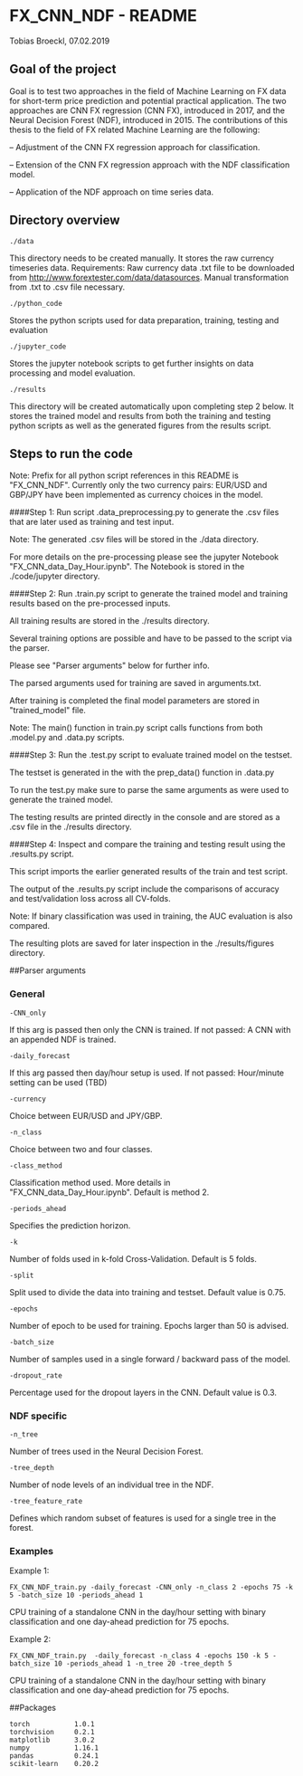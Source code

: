 # FX_CNN_NDF - README
Tobias Broeckl, 07.02.2019

## Goal of the project
Goal is to test two approaches in the field of Machine Learning on FX data for short-term price 
prediction and potential practical application. The two approaches are CNN FX regression (CNN FX), introduced in 2017, 
and the Neural Decision Forest (NDF), introduced in 2015.  The contributions of this thesis to the field of FX 
related Machine Learning are the following:

– Adjustment of the CNN FX regression approach for classification.

– Extension of the CNN FX regression approach with the NDF classification model.

– Application of the NDF approach on time series data.

## Directory overview

    ./data 
   This directory needs to be created manually. It stores the raw currency timeseries data.
   Requirements: Raw currency data .txt file to be downloaded from http://www.forextester.com/data/datasources. 
   Manual transformation from .txt to .csv file necessary.

    ./python_code 
   Stores the python scripts used for data preparation, training, testing and evaluation

    ./jupyter_code
   Stores the jupyter notebook scripts to get further insights on data processing and model evaluation.
     
    ./results
   This directory will be created automatically upon completing step 2 below. 
   It stores the trained model and results from both the training and testing python scripts as well as the 
   generated figures from the results script.


## Steps to run the code

Note:
Prefix for all python script references in this README is "FX_CNN_NDF". 
Currently only the two currency pairs: EUR/USD and GBP/JPY have been implemented as currency choices in the model.
   
   ####Step 1: 
   Run script .data_preprocessing.py to generate the .csv files that are later used as training and test input. 
   
   Note: The generated .csv files will be stored in the ./data directory. 
   
   For more details on the pre-processing please see the jupyter Notebook "FX_CNN_data_Day_Hour.ipynb".
   The Notebook is stored in the ./code/jupyter directory.
   
   ####Step 2: 
   Run .train.py script to generate the trained model and training results based on the pre-processed inputs.
   
   All training results are stored in the ./results directory.  
   
   Several training options are possible and have to be passed to the script via the parser. 
   
   Please see "Parser arguments" below for further info.
   
   The parsed arguments used for training are saved in arguments.txt.
     
   After training is completed the final model parameters are stored in "trained_model" file.
   
   Note: The main() function in train.py script calls functions from both .model.py and .data.py scripts.
   
   ####Step 3: 
   Run the .test.py script to evaluate trained model on the testset.
   
   The testset is generated in the with the prep_data() function in .data.py
   
   To run the test.py make sure to parse the same arguments as were used to generate the trained model. 
   
   The testing results are printed directly in the console and are stored as a .csv file in the ./results directory.
   
   ####Step 4: 
   Inspect and compare the training and testing result using the .results.py script. 
   
   This script imports the earlier generated results of the train and test script.
   
   The output of the .results.py script include the comparisons of accuracy and test/validation loss across all CV-folds. 
   
   Note: If binary classification was used in training, the AUC evaluation is also compared. 
   
   The resulting plots are saved for later inspection in the ./results/figures directory.
    
##Parser arguments
   
   ### General
   
    -CNN_only 
   If this arg is passed then only the CNN is trained. If not passed: A CNN with an appended NDF is trained.
   
    -daily_forecast 
   If this arg passed then day/hour setup is used. If not passed: Hour/minute setting can be used (TBD)
   
    -currency 
   Choice between EUR/USD and JPY/GBP.
   
    -n_class 
   Choice between two and four classes.
   
    -class_method  
   Classification method used. More details in "FX_CNN_data_Day_Hour.ipynb". Default is method 2.
   
    -periods_ahead 
   Specifies the prediction horizon.
   
    -k 
   Number of folds used in k-fold Cross-Validation. Default is 5 folds.
   
    -split 
   Split used to divide the data into training and testset. Default value is 0.75.
   
    -epochs 
   Number of epoch to be used for training. Epochs larger than 50 is advised.
   
    -batch_size 
   Number of samples used in a single forward / backward pass of the model.
   
    -dropout_rate 
   Percentage used for the dropout layers in the CNN. Default value is 0.3.
   
   ### NDF specific
    -n_tree 
   Number of trees used in the Neural Decision Forest.
   
    -tree_depth 
   Number of node levels of an individual tree in the NDF.
   
    -tree_feature_rate 
   Defines which random subset of features is used for a single tree in the forest.
   
   ### Examples
   
   Example 1: 
   
    FX_CNN_NDF_train.py -daily_forecast -CNN_only -n_class 2 -epochs 75 -k 5 -batch_size 10 -periods_ahead 1
    
   CPU training of a standalone CNN in the day/hour setting with binary classification
   and one day-ahead prediction for 75 epochs.
   
   Example 2: 
   
    FX_CNN_NDF_train.py  -daily_forecast -n_class 4 -epochs 150 -k 5 -batch_size 10 -periods_ahead 1 -n_tree 20 -tree_depth 5
                                      
   CPU training of a standalone CNN in the day/hour setting with binary classification 
   and one day-ahead prediction for 75 epochs.

##Packages

    torch           1.0.1
    torchvision     0.2.1
    matplotlib      3.0.2
    numpy           1.16.1	
    pandas          0.24.1	
    scikit-learn    0.20.2	
    
           
  
 
  
    
    
